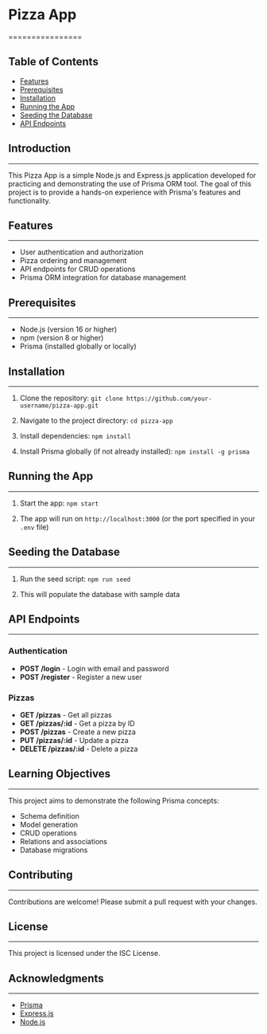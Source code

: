 # Pizza App
================


## Table of Contents

* [Features](#features)
* [Prerequisites](#prerequisites)
* [Installation](#installation)
* [Running the App](#running-the-app)
* [Seeding the Database](#seeding-the-database)
* [API Endpoints](#api-endpoints)


## Introduction
------------

This Pizza App is a simple Node.js and Express.js application developed for practicing and demonstrating the use of Prisma ORM tool. The goal of this project is to provide a hands-on experience with Prisma's features and functionality.


## Features
------------

* User authentication and authorization
* Pizza ordering and management
* API endpoints for CRUD operations
* Prisma ORM integration for database management


## Prerequisites
-------------

* Node.js (version 16 or higher)
* npm (version 8 or higher)
* Prisma (installed globally or locally)


## Installation
------------

1. Clone the repository: `git clone https://github.com/your-username/pizza-app.git`

2. Navigate to the project directory: `cd pizza-app`

3. Install dependencies: `npm install`

4. Install Prisma globally (if not already installed): `npm install -g prisma`


## Running the App
--------------

1. Start the app: `npm start`

2. The app will run on `http://localhost:3000` (or the port specified in your `.env` file)


## Seeding the Database
-------------------

1. Run the seed script: `npm run seed`

2. This will populate the database with sample data


## API Endpoints
-------------

### Authentication

* **POST /login** - Login with email and password
* **POST /register** - Register a new user

### Pizzas

* **GET /pizzas** - Get all pizzas
* **GET /pizzas/:id** - Get a pizza by ID
* **POST /pizzas** - Create a new pizza
* **PUT /pizzas/:id** - Update a pizza
* **DELETE /pizzas/:id** - Delete a pizza


## Learning Objectives
-------------------

This project aims to demonstrate the following Prisma concepts:

* Schema definition
* Model generation
* CRUD operations
* Relations and associations
* Database migrations


## Contributing
------------

Contributions are welcome! Please submit a pull request with your changes.


## License
-------

This project is licensed under the ISC License.


## Acknowledgments
------------

* [Prisma](https://www.prisma.io/)
* [Express.js](https://expressjs.com/)
* [Node.js](https://nodejs.org/)
